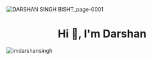 ![DARSHAN SINGH BISHT_page-0001](https://github.com/imdarshansingh/imdarshansingh/assets/88918534/c3d48af3-d6d0-4eb6-b098-62813e518a14)


<h1 align="center">Hi 👋, I'm Darshan </h1>

<p><img align="center" src="https://github-readme-streak-stats.herokuapp.com/?user=imdarshansingh&" alt="imdarshansingh" /></p>
